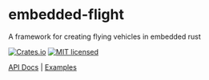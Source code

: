 # embedded-flight

A framework for creating flying vehicles in embedded rust

[![Crates.io][crates-badge]][crates-url]
[![MIT licensed][mit-badge]][mit-url]

[crates-badge]: https://img.shields.io/crates/v/embedded-flight.svg
[crates-url]: https://crates.io/crates/embedded-flight
[mit-badge]: https://img.shields.io/badge/license-MIT-blue.svg
[mit-url]: https://github.com/matthunz/embedded-flight/blob/master/LICENSE.md

[API Docs](https://docs.rs/embedded-flight/latest/embedded_flight/) |
[Examples](https://github.com/matthunz/embedded-flight/tree/main/examples)
